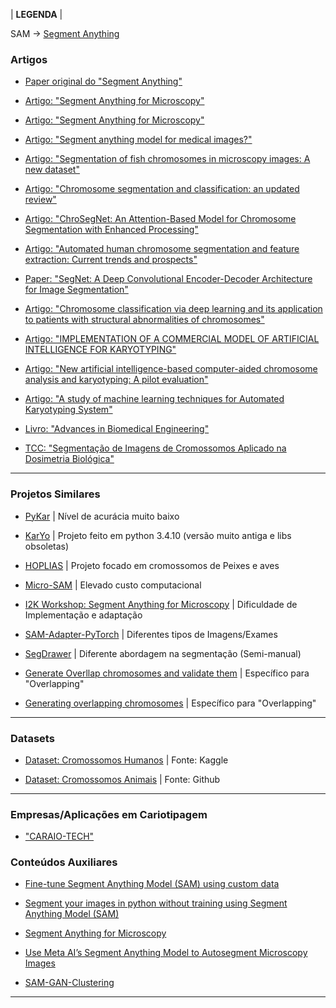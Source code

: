 | **LEGENDA** |

SAM	->	[Segment Anything](https://segment-anything.com/)


### Artigos

- [Paper original do "Segment Anything"](https://arxiv.org/abs/2304.02643)

- [Artigo: "Segment Anything for Microscopy"](https://www.nature.com/articles/s41592-024-02580-4)

- [Artigo: "Segment Anything for Microscopy"](https://www.biorxiv.org/content/10.1101/2023.08.21.554208v1.full)

- [Artigo: "Segment anything model for medical images?"](https://www.sciencedirect.com/science/article/pii/S1361841523003213)

- [Artigo: "Segmentation of fish chromosomes in microscopy images: A new dataset"](https://sol.sbc.org.br/index.php/wvc/article/view/13481)

- [Artigo: "Chromosome segmentation and classification: an updated review"](https://link.springer.com/article/10.1007/s10115-024-02243-y)

- [Artigo: "ChroSegNet: An Attention-Based Model for Chromosome Segmentation with Enhanced Processing"](https://www.mdpi.com/2076-3417/13/4/2308)

- [Artigo: "Automated human chromosome segmentation and feature extraction: Current trends and prospects"](https://f1000research.com/articles/11-301#)

- [Paper: "SegNet: A Deep Convolutional Encoder-Decoder Architecture for Image Segmentation"](https://arxiv.org/abs/1511.00561)

- [Artigo: "Chromosome classification via deep learning and its application to patients with structural abnormalities of chromosomes"](https://www.sciencedirect.com/science/article/pii/S1350453323001194)

- [Artigo: "IMPLEMENTATION OF A COMMERCIAL MODEL OF ARTIFICIAL INTELLIGENCE FOR KARYOTYPING"](https://www.sciencedirect.com/science/article/pii/S2531137923016863)
	
- [Artigo: "New artificial intelligence-based computer-aided chromosome analysis and karyotyping: A pilot evaluation"](https://www.sciencedirect.com/science/article/pii/S2949774424007210)

- [Artigo: "A study of machine learning techniques for Automated Karyotyping System"](https://www.biorxiv.org/content/10.1101/2023.11.16.567473v1.full)

- [Livro: "Advances in Biomedical Engineering"](https://books.google.fr/books?id=AEO51IEYcZ4C&lpg=PA194&dq=chromosome%20overlapping%20resolution%20piper%20granum&hl=fr&pg=PA175#v=onepage&q=chromosome%20overlapping%20resolution%20piper%20granum&f=false)

- [TCC: "Segmentação de Imagens de Cromossomos Aplicado na Dosimetria Biológica"](http://www.bcc.ufrpe.br/sites/www.bcc.ufrpe.br/files/TCCAngelica.pdf)

---

### Projetos Similares

- [PyKar](https://github.com/vkar-hub/PyKar)    | Nível de acurácia muito baixo

- [KarYo](https://github.com/BE-7/KarYo)        | Projeto feito em python 3.4.10 (versão muito antiga e libs obsoletas)

- [HOPLIAS](https://www.even3.com.br/anais/xmeeting-2024/836602-hoplias--an-accessible-web-toolkit-for-automated-karyotype-assembly/)   | Projeto focado em cromossomos de Peixes e aves

- [Micro-SAM](https://github.com/computational-cell-analytics/micro-sam)    | Elevado custo computacional

- [I2K Workshop: Segment Anything for Microscopy](https://github.com/computational-cell-analytics/micro-sam/tree/master/workshops/i2k_2024) | Dificuldade de Implementação e adaptação

- [SAM-Adapter-PyTorch](https://github.com/tianrun-chen/SAM-Adapter-PyTorch) | Diferentes tipos de Imagens/Exames

- [SegDrawer](https://github.com/lujiazho/SegDrawer?tab=readme-ov-file) | Diferente abordagem na segmentação (Semi-manual)

- [Generate Overllap chromosomes and validate them](https://www.kaggle.com/code/gnomows/generate-overllap-chromosomes-and-validate-them)    | Específico para "Overlapping"

- [Generating overlapping chromosomes](https://www.kaggle.com/code/jeanpat/generating-overlapping-chromosomes)  | Específico para "Overlapping"

---

### Datasets

- [Dataset: Cromossomos Humanos](https://www.kaggle.com/datasets/aliabedimadiseh/chromosome-image-dataset-karyotype)    | Fonte: Kaggle

- [Dataset: Cromossomos Animais](https://coleoguy.github.io/karyotypes/)    | Fonte: Github

---

### Empresas/Aplicações em Cariotipagem

- ["CARAIO-TECH"](https://www.caraiotech.com)

### Conteúdos Auxiliares

- [Fine-tune Segment Anything Model (SAM) using custom data](https://www.youtube.com/watch?v=83tnWs_YBRQ)

- [Segment your images in python without training using Segment Anything Model (SAM)](https://www.youtube.com/watch?v=fVeW9a6wItM)

- [Segment Anything for Microscopy](https://www.youtube.com/watch?v=dxjU4W7bCis)

- [Use Meta AI’s Segment Anything Model to Autosegment Microscopy Images](https://medium.com/@stefan.herdy/use-meta-ais-segment-anything-model-to-autosegment-microscopy-images-9a286837c56b)

- [SAM-GAN-Clustering](https://github.com/stefanherdy/SAM-GAN-Clustering/blob/main/sam.py#L16)

---
